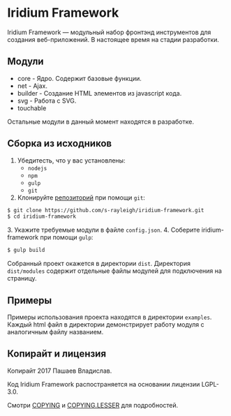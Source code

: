 # Iridium Framework
Iridium Framework &mdash; модульный набор фронтэнд инструментов для создания веб-приложений.
В настоящее время на стадии разработки.
## Модули
* core - Ядро. Содержит базовые функции.
* net - Ajax.
* builder - Создание HTML элементов из javascript кода.
* svg - Работа с SVG.
* touchable

Остальные модули в данный момент находятся в разработке.
## Сборка из исходников
1. Убедитесть, что у вас установлены:
	* `nodejs`
	* `npm`
	* `gulp`
	* `git`
2. Клонируйте [репозиторий] при помощи `git`:
```sh
$ git clone https://github.com/s-rayleigh/iridium-framework.git
$ cd iridium-framework
```
[репозиторий]: https://github.com/s-rayleigh/iridium-framework
3. Укажите требуемые модули в файле `config.json`.
4. Соберите iridium-framework при помощи `gulp`:
```sh
$ gulp build
```
Собранный проект окажется в директории `dist`.
Директория `dist/modules` содержит отдельные файлы модулей для подключения на страницу.
## Примеры
Примеры использования проекта находятся в директории `examples`. Каждый html файл в директории демонстрирует работу модуля с аналогичным файлу названием.

## Копирайт и лицензия
Копирайт 2017 Пашаев Владислав.

Код Iridium Framework распостраняется на основании лицензии LGPL-3.0.

Смотри [COPYING](COPYING) и [COPYING.LESSER](COPYING.LESSER) для подробностей.